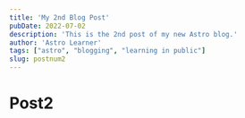 ```yaml
---
title: 'My 2nd Blog Post'
pubDate: 2022-07-02
description: 'This is the 2nd post of my new Astro blog.'
author: 'Astro Learner'
tags: ["astro", "blogging", "learning in public"]
slug: postnum2
---
```

# Post2